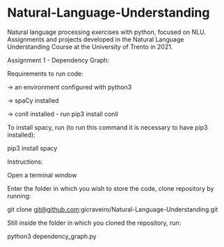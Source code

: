 # Natural-Language-Understanding
Natural language processing exercises with python, focused on NLU. Assignments and projects developed in the Natural Language Understanding Course at the University of Trento in 2021.

Assignment 1 - Dependency Graph:


Requirements to run code:


-> an environment configured with python3

-> spaCy installed

-> conll installed - run pip3 install conll


To install spacy, run (to run this command it is necessary to have pip3 installed): 


pip3 install spacy




Instructions:

Open a terminal window

Enter the folder in which you wish to store the code, clone repository by running:


git clone git@github.com:gicraveiro/Natural-Language-Understanding.git


Still inside the folder in which you cloned the repository, run:


python3 dependency_graph.py
